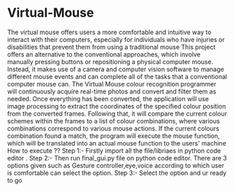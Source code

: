 # Virtual-Mouse
The virtual mouse offers users a more comfortable and intuitive way to interact with their computers, especially for individuals who have injuries or disabilities that prevent them from using a traditional mouse
This project offers an alternative to the conventional approaches, which involve manually pressing buttons or repositioning a physical computer mouse. Instead, it makes use of a camera and computer vision software to manage different mouse events and can complete all of the tasks that a conventional computer mouse can. The Virtual Mouse colour recognition programmer will continuously acquire real-time photos and convert and filter them as needed. Once everything has been converted, the application will use image processing to extract the coordinates of the specified colour position from the converted frames. Following that, it will compare the current colour schemes within the frames to a list of colour combinations, where various combinations correspond to various mouse actions. If the current colours combination found a match, the program will execute the mouse function, which will be translated into an actual mouse function to the users' machine
How to execute ??
Step 1:- Firstly import all the file/libriaes in python code editor .
Step 2:- Then run final_gui.py file on python code editor.
  There are 3 options given such as Gesture controller,eye,voice according to which user is comfortable can select the option.
Step 3:- Select the option and ur ready to go
